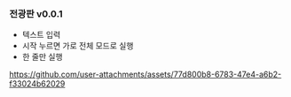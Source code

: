 ### 전광판 v0.0.1

- 텍스트 입력
- 시작 누르면 가로 전체 모드로 실행
- 한 줄만 실행

https://github.com/user-attachments/assets/77d800b8-6783-47e4-a6b2-f33024b62029


